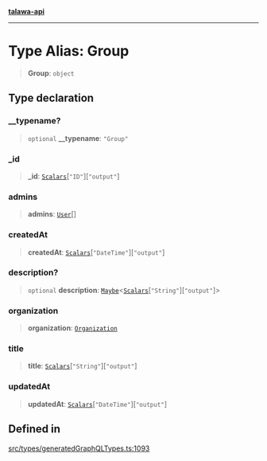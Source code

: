 [**talawa-api**](../../../README.md)

***

# Type Alias: Group

> **Group**: `object`

## Type declaration

### \_\_typename?

> `optional` **\_\_typename**: `"Group"`

### \_id

> **\_id**: [`Scalars`](Scalars.md)\[`"ID"`\]\[`"output"`\]

### admins

> **admins**: [`User`](User.md)[]

### createdAt

> **createdAt**: [`Scalars`](Scalars.md)\[`"DateTime"`\]\[`"output"`\]

### description?

> `optional` **description**: [`Maybe`](Maybe.md)\<[`Scalars`](Scalars.md)\[`"String"`\]\[`"output"`\]\>

### organization

> **organization**: [`Organization`](Organization.md)

### title

> **title**: [`Scalars`](Scalars.md)\[`"String"`\]\[`"output"`\]

### updatedAt

> **updatedAt**: [`Scalars`](Scalars.md)\[`"DateTime"`\]\[`"output"`\]

## Defined in

[src/types/generatedGraphQLTypes.ts:1093](https://github.com/Suyash878/talawa-api/blob/095e6964ce2a06c1c30d1acf81b6162203f1db91/src/types/generatedGraphQLTypes.ts#L1093)
